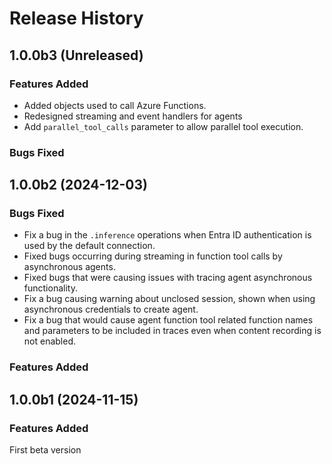 # Release History

## 1.0.0b3 (Unreleased)

### Features Added

* Added objects used to call Azure Functions.
* Redesigned streaming and event handlers for agents 
* Add `parallel_tool_calls` parameter to allow parallel tool execution.

### Bugs Fixed

## 1.0.0b2 (2024-12-03)

### Bugs Fixed

* Fix a bug in the `.inference` operations when Entra ID authentication is used by the default connection.
* Fixed bugs occurring during streaming in function tool calls by asynchronous agents.
* Fixed bugs that were causing issues with tracing agent asynchronous functionality.
* Fix a bug causing warning about unclosed session, shown when using asynchronous credentials to create agent.
* Fix a bug that would cause agent function tool related function names and parameters to be included in traces even when content recording is not enabled.

### Features Added

## 1.0.0b1 (2024-11-15)

### Features Added

First beta version
